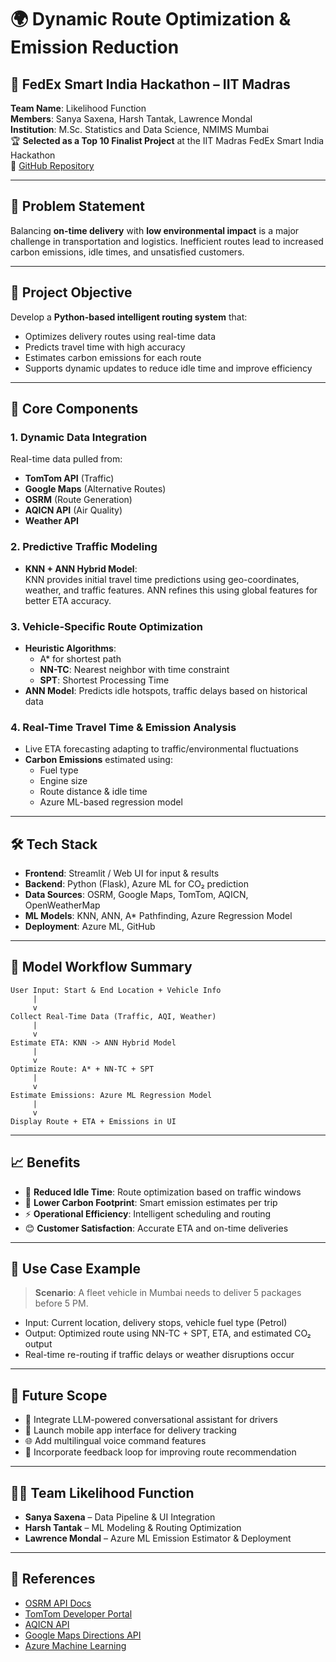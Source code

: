 
# 🌍 Dynamic Route Optimization & Emission Reduction

## 🚚 FedEx Smart India Hackathon – IIT Madras  
**Team Name**: Likelihood Function  
**Members**: Sanya Saxena, Harsh Tantak, Lawrence Mondal  
**Institution**: M.Sc. Statistics and Data Science, NMIMS Mumbai  
🏆 **Selected as a Top 10 Finalist Project** at the IIT Madras FedEx Smart India Hackathon  
🔗 [GitHub Repository](https://github.com/HarshTantak/Dynamic-Route-Optimization-and-Emission-Reduction---FedEX-Hackathon)

---

## 🔎 Problem Statement

Balancing **on-time delivery** with **low environmental impact** is a major challenge in transportation and logistics. Inefficient routes lead to increased carbon emissions, idle times, and unsatisfied customers.

---

## 🎯 Project Objective

Develop a **Python-based intelligent routing system** that:
- Optimizes delivery routes using real-time data
- Predicts travel time with high accuracy
- Estimates carbon emissions for each route
- Supports dynamic updates to reduce idle time and improve efficiency

---

## 🧠 Core Components

### 1. **Dynamic Data Integration**
Real-time data pulled from:
- **TomTom API** (Traffic)
- **Google Maps** (Alternative Routes)
- **OSRM** (Route Generation)
- **AQICN API** (Air Quality)
- **Weather API**

### 2. **Predictive Traffic Modeling**
- **KNN + ANN Hybrid Model**:  
  KNN provides initial travel time predictions using geo-coordinates, weather, and traffic features. ANN refines this using global features for better ETA accuracy.

### 3. **Vehicle-Specific Route Optimization**
- **Heuristic Algorithms**:
  - A* for shortest path
  - **NN-TC**: Nearest neighbor with time constraint
  - **SPT**: Shortest Processing Time
- **ANN Model**: Predicts idle hotspots, traffic delays based on historical data

### 4. **Real-Time Travel Time & Emission Analysis**
- Live ETA forecasting adapting to traffic/environmental fluctuations
- **Carbon Emissions** estimated using:
  - Fuel type
  - Engine size
  - Route distance & idle time
  - Azure ML-based regression model

---

## 🛠️ Tech Stack

- **Frontend**: Streamlit / Web UI for input & results
- **Backend**: Python (Flask), Azure ML for CO₂ prediction
- **Data Sources**: OSRM, Google Maps, TomTom, AQICN, OpenWeatherMap
- **ML Models**: KNN, ANN, A* Pathfinding, Azure Regression Model
- **Deployment**: Azure ML, GitHub

---

## 🧮 Model Workflow Summary

```plaintext
User Input: Start & End Location + Vehicle Info
     |
     v
Collect Real-Time Data (Traffic, AQI, Weather)
     |
     v
Estimate ETA: KNN -> ANN Hybrid Model
     |
     v
Optimize Route: A* + NN-TC + SPT
     |
     v
Estimate Emissions: Azure ML Regression Model
     |
     v
Display Route + ETA + Emissions in UI
```

---

## 📈 Benefits

- 🚗 **Reduced Idle Time**: Route optimization based on traffic windows
- 🌱 **Lower Carbon Footprint**: Smart emission estimates per trip
- ⚡ **Operational Efficiency**: Intelligent scheduling and routing
- 😊 **Customer Satisfaction**: Accurate ETA and on-time deliveries

---

## 🧪 Use Case Example

> **Scenario**: A fleet vehicle in Mumbai needs to deliver 5 packages before 5 PM.
- Input: Current location, delivery stops, vehicle fuel type (Petrol)
- Output: Optimized route using NN-TC + SPT, ETA, and estimated CO₂ output
- Real-time re-routing if traffic delays or weather disruptions occur

---

## 🔮 Future Scope

- 🧠 Integrate LLM-powered conversational assistant for drivers
- 📱 Launch mobile app interface for delivery tracking
- 🌐 Add multilingual voice command features
- 🔁 Incorporate feedback loop for improving route recommendation

---

## 👨‍💻 Team Likelihood Function

- **Sanya Saxena** – Data Pipeline & UI Integration  
- **Harsh Tantak** – ML Modeling & Routing Optimization  
- **Lawrence Mondal** – Azure ML Emission Estimator & Deployment

---

## 📎 References

- [OSRM API Docs](http://project-osrm.org/)
- [TomTom Developer Portal](https://developer.tomtom.com/)
- [AQICN API](https://aqicn.org/api/)
- [Google Maps Directions API](https://developers.google.com/maps/documentation/directions)
- [Azure Machine Learning](https://learn.microsoft.com/en-us/azure/machine-learning/)
